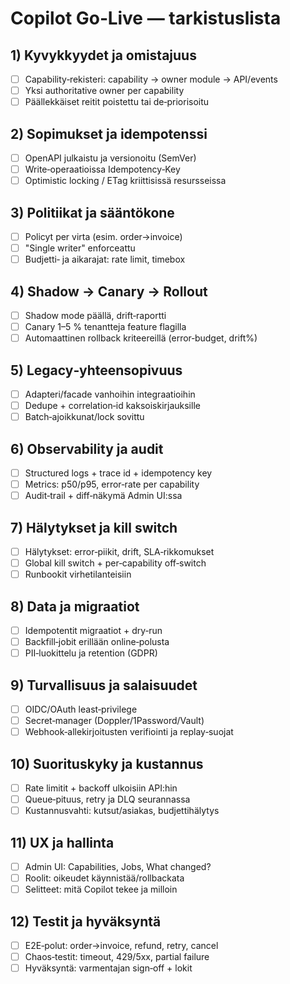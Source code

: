 # Copilot Go‑Live — tarkistuslista

## 1) Kyvykkyydet ja omistajuus
- [ ]  Capability‑rekisteri: capability → owner module → API/events
- [ ]  Yksi authoritative owner per capability
- [ ]  Päällekkäiset reitit poistettu tai de‑priorisoitu

## 2) Sopimukset ja idempotenssi
- [ ]  OpenAPI julkaistu ja versionoitu (SemVer)
- [ ]  Write‑operaatioissa Idempotency‑Key
- [ ]  Optimistic locking / ETag kriittisissä resursseissa

## 3) Politiikat ja sääntökone
- [ ]  Policyt per virta (esim. order→invoice)
- [ ]  "Single writer" enforceattu
- [ ]  Budjetti‑ ja aikarajat: rate limit, timebox

## 4) Shadow → Canary → Rollout
- [ ]  Shadow mode päällä, drift‑raportti
- [ ]  Canary 1–5 % tenantteja feature flagilla
- [ ]  Automaattinen rollback kriteereillä (error‑budget, drift%)

## 5) Legacy‑yhteensopivuus
- [ ]  Adapteri/facade vanhoihin integraatioihin
- [ ]  Dedupe + correlation‑id kaksoiskirjauksille
- [ ]  Batch‑ajoikkunat/lock sovittu

## 6) Observability ja audit
- [ ]  Structured logs + trace id + idempotency key
- [ ]  Metrics: p50/p95, error‑rate per capability
- [ ]  Audit‑trail + diff‑näkymä Admin UI:ssa

## 7) Hälytykset ja kill switch
- [ ]  Hälytykset: error‑piikit, drift, SLA‑rikkomukset
- [ ]  Global kill switch + per‑capability off‑switch
- [ ]  Runbookit virhetilanteisiin

## 8) Data ja migraatiot
- [ ]  Idempotentit migraatiot + dry‑run
- [ ]  Backfill‑jobit erillään online‑polusta
- [ ]  PII‑luokittelu ja retention (GDPR)

## 9) Turvallisuus ja salaisuudet
- [ ]  OIDC/OAuth least‑privilege
- [ ]  Secret‑manager (Doppler/1Password/Vault)
- [ ]  Webhook‑allekirjoitusten verifiointi ja replay‑suojat

## 10) Suorituskyky ja kustannus
- [ ]  Rate limitit + backoff ulkoisiin API:hin
- [ ]  Queue‑pituus, retry ja DLQ seurannassa
- [ ]  Kustannusvahti: kutsut/asiakas, budjettihälytys

## 11) UX ja hallinta
- [ ]  Admin UI: Capabilities, Jobs, What changed?
- [ ]  Roolit: oikeudet käynnistää/rollbackata
- [ ]  Selitteet: mitä Copilot tekee ja milloin

## 12) Testit ja hyväksyntä
- [ ]  E2E‑polut: order→invoice, refund, retry, cancel
- [ ]  Chaos‑testit: timeout, 429/5xx, partial failure
- [ ]  Hyväksyntä: varmentajan sign‑off + lokit
